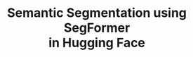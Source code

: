 <div align="center">
    <h1>Semantic Segmentation using SegFormer <br/> in Hugging Face </h1>
</div>

